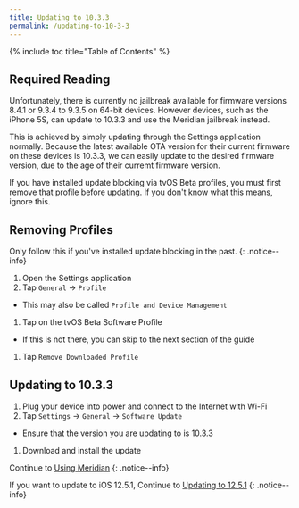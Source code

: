 ```yaml
---
title: Updating to 10.3.3
permalink: /updating-to-10-3-3
---
```


{% include toc title="Table of Contents" %}

## Required Reading

Unfortunately, there is currently no jailbreak available for firmware versions 8.4.1 or 9.3.4 to 9.3.5 on 64-bit devices. However devices, such as the iPhone 5S, can update to 10.3.3 and use the Meridian jailbreak instead.

This is achieved by simply updating through the Settings application normally. Because the latest available OTA version for their current firmware on these devices is 10.3.3, we can easily update to the desired firmware version, due to the age of their curremt firmware version.

If you have installed update blocking via tvOS Beta profiles, you must first remove that profile before updating. If you don't know what this means, ignore this.

## Removing Profiles

Only follow this if you've installed update blocking in the past.
{: .notice--info}

1. Open the Settings application
1. Tap `General` -> `Profile`
  - This may also be called `Profile and Device Management`
1. Tap on the tvOS Beta Software Profile
  - If this is not there, you can skip to the next section of the guide
1. Tap `Remove Downloaded Profile`

## Updating to 10.3.3

1. Plug your device into power and connect to the Internet with Wi-Fi
1. Tap `Settings` -> `General` -> `Software Update`
  - Ensure that the version you are updating to is 10.3.3
1. Download and install the update

Continue to [Using Meridian](using-meridian)
{: .notice--info}

If you want to update to iOS 12.5.1, Continue to [Updating to 12.5.1](updating-to-12-5-1)
{: .notice--info}
